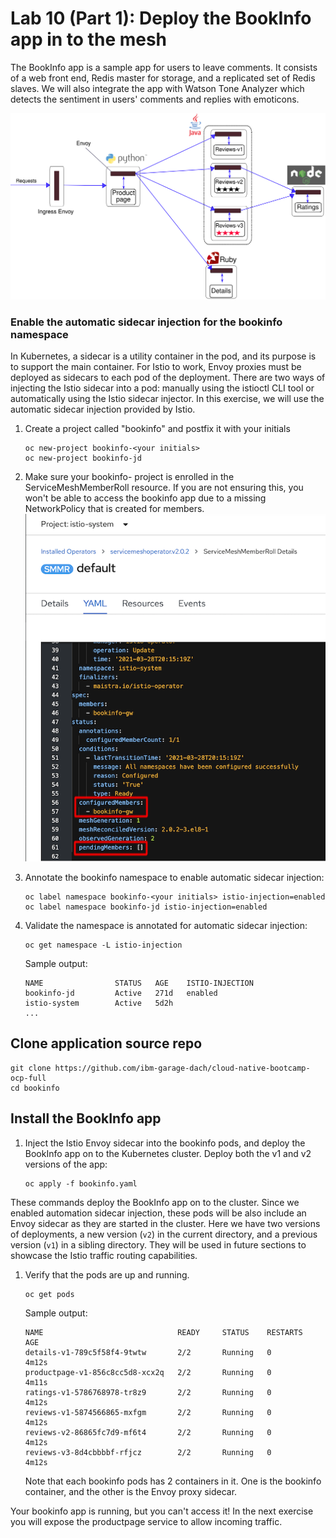 # Lab 10 (Part 1): Deploy the BookInfo app in to the mesh

The BookInfo app is a sample app for users to leave comments. It consists of a web front end, Redis master for storage, and a replicated set of Redis slaves. We will also integrate the app with Watson Tone Analyzer which detects the sentiment in users' comments and replies with emoticons.

![](images/lab-10-images/withistio.svg)

### Enable the automatic sidecar injection for the bookinfo namespace

In Kubernetes, a sidecar is a utility container in the pod, and its purpose is to support the main container. For Istio to work, Envoy proxies must be deployed as sidecars to each pod of the deployment. There are two ways of injecting the Istio sidecar into a pod: manually using the istioctl CLI tool or automatically using the Istio sidecar injector. In this exercise, we will use the automatic sidecar injection provided by Istio.

1.  Create a project called "bookinfo" and postfix it with your initials

    ```shell
    oc new-project bookinfo-<your initials>
    oc new-project bookinfo-jd
    ```

2.  Make sure your bookinfo-<your initials> project is enrolled in the ServiceMeshMemberRoll resource. If you are not ensuring this, you won't be able to access the bookinfo app due to a missing NetworkPolicy that is created for members.
    ![](images/lab-10-images/servicemesh_memberrole.png)

3.  Annotate the bookinfo namespace to enable automatic sidecar injection:

    ```shell
    oc label namespace bookinfo-<your initials> istio-injection=enabled
    oc label namespace bookinfo-jd istio-injection=enabled
    ```

4.  Validate the namespace is annotated for automatic sidecar injection:

    ```shell
    oc get namespace -L istio-injection
    ```

    Sample output:

    ```shell
    NAME                STATUS   AGE    ISTIO-INJECTION
    bookinfo-jd         Active   271d   enabled
    istio-system        Active   5d2h
    ...
    ```

## Clone application source repo

```shell
git clone https://github.com/ibm-garage-dach/cloud-native-bootcamp-ocp-full
cd bookinfo
```

## Install the BookInfo app

1. Inject the Istio Envoy sidecar into the bookinfo pods, and deploy the BookInfo app on to the Kubernetes cluster. Deploy both the v1 and v2 versions of the app:

   ```shell
   oc apply -f bookinfo.yaml
   ```

These commands deploy the BookInfo app on to the cluster. Since we enabled automation sidecar injection, these pods will be also include an Envoy sidecar as they are started in the cluster. Here we have two versions of deployments, a new version (`v2`) in the current directory, and a previous version (`v1`) in a sibling directory. They will be used in future sections to showcase the Istio traffic routing capabilities.

1. Verify that the pods are up and running.

   ```shell
   oc get pods
   ```

   Sample output:

   ```shell
   NAME                              READY     STATUS    RESTARTS   AGE
   details-v1-789c5f58f4-9twtw       2/2       Running   0          4m12s
   productpage-v1-856c8cc5d8-xcx2q   2/2       Running   0          4m11s
   ratings-v1-5786768978-tr8z9       2/2       Running   0          4m12s
   reviews-v1-5874566865-mxfgm       2/2       Running   0          4m12s
   reviews-v2-86865fc7d9-mf6t4       2/2       Running   0          4m12s
   reviews-v3-8d4cbbbbf-rfjcz        2/2       Running   0          4m12s
   ```

   Note that each bookinfo pods has 2 containers in it. One is the bookinfo container, and the other is the Envoy proxy sidecar.

Your bookinfo app is running, but you can't access it! In the next exercise you will expose the productpage service to allow incoming traffic.
